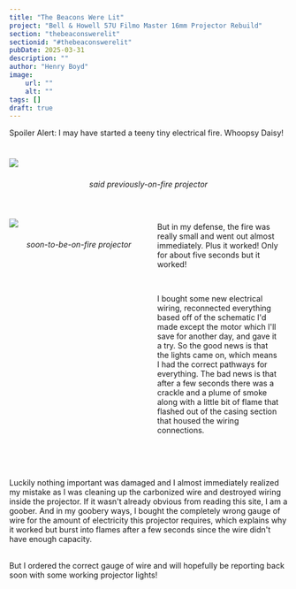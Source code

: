 ```yaml
---
title: "The Beacons Were Lit"
project: "Bell & Howell 57U Filmo Master 16mm Projector Rebuild"
section: "thebeaconswerelit"
sectionid: "#thebeaconswerelit"
pubDate: 2025-03-31
description: ""
author: "Henry Boyd"
image:
    url: ""
    alt: ""
tags: []
draft: true
---
```


Spoiler Alert: I may have started a teeny tiny electrical fire. Whoopsy Daisy!

<div style="padding: 1rem 0rem;">
<img src="/projectimages/filmo/previouslyonfireprojector.jpg" style="padding: .5rem 0rem;">
<p style="font-style: italic; text-align: center;">said previously-on-fire projector</p>
</div>

<div style="display: grid; grid-template-columns: 1fr 1fr;">
<div style="padding: 1rem 0rem;">
<img src="/projectimages/filmo/lighton.jpg" style="max-height: 500px; padding: .5rem 0rem;">
<p style="font-style: italic; text-align: center;">soon-to-be-on-fire projector</p>
</div>
<div style="padding: 1rem;">
<p>But in my defense, the fire was really small and went out almost immediately. Plus it worked! Only for about five seconds but it worked!</p>
<br>
<p>I bought some new electrical wiring, reconnected everything based off of the schematic I'd made except the motor which I'll save for another day, and gave it a try. So the good news is that the lights came on, which means I had the correct pathways for everything. The bad news is that after a few seconds there was a crackle and a plume of smoke along with a little bit of flame that flashed out of the casing section that housed the wiring connections.</p>
<br>
</div>
</div>

<br>
<p>Luckily nothing important was damaged and I almost immediately realized my mistake as I was cleaning up the carbonized wire and destroyed wiring inside the projector. If it wasn't already obvious from reading this site, I am a goober. And in my goobery ways, I bought the completely wrong gauge of wire for the amount of electricity this projector requires, which explains why it worked but burst into flames after a few seconds since the wire didn't have enough capacity.</p>

<p><br>But I ordered the correct gauge of wire and will hopefully be reporting back soon with some working projector lights! </p>
